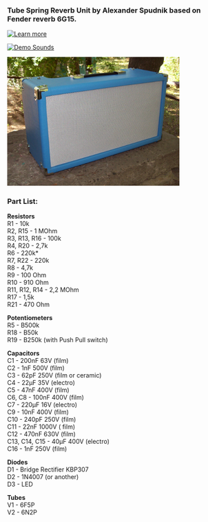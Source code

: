 ### Tube Spring Reverb Unit by Alexander Spudnik based on Fender reverb 6G15.
[![Learn more](https://img.shields.io/badge/Learn_more-orange.svg )](https://mrspudnik.blogspot.com/2019/07/king-reverb.html)

[![Demo Sounds](https://img.shields.io/badge/Demo_Sounds-youtube-red.svg )](https://www.youtube.com/watch?v=NOCHVADDLt0)

<img src="https://raw.githubusercontent.com/AlSpudnik/Spring-Reverb-Unit/main/photo/rev32.JPG" width="400">

### Part List:
<b>Resistors</b>
<br />
R1 - 10k
<br />
R2, R15 - 1 MOhm
<br />
R3, R13, R16 - 100k
<br />
R4, R20 - 2,7k
<br />
R6 - 220k*
<br />
R7, R22 - 220k
<br />
R8 - 4,7k
<br />
R9 - 100 Ohm
<br />
R10 - 910 Ohm
<br />
R11, R12, R14 - 2,2 MOhm
<br />
R17 - 1,5k
<br />
R21 - 470 Ohm
 

<b>Potentiometers</b>
<br />
R5 - B500k
<br />
R18 - B50k
<br />
R19 - B250k (with Push Pull switch)


<b>Capacitors</b>
<br />
C1 - 200nF 63V (film)
<br />
C2 - 1nF 500V (film)
<br />
C3 - 62pF 250V (film or ceramic)
<br />
C4 - 22µF 35V (electro)
<br />
C5 - 47nF 400V (film)
<br />
C6, C8 - 100nF 400V (film)
<br />
C7 - 220µF 16V (electro)
<br />
C9 - 10nF 400V (film)
<br />
C10 - 240pF 250V (film)
<br />
C11 - 22nF 1000V ( film)
<br />
C12 - 470nF 630V (film)
<br />
C13, C14, C15 - 40µF 400V (electro)
<br />
C16 - 1nF 250V (film)


<b>Diodes</b>
<br />
D1 - Bridge Rectifier KBP307
<br />
D2 - 1N4007 (or another)
<br />
D3 - LED


<b>Tubes</b>
<br />
V1 - 6F5P
<br />
V2 - 6N2P
